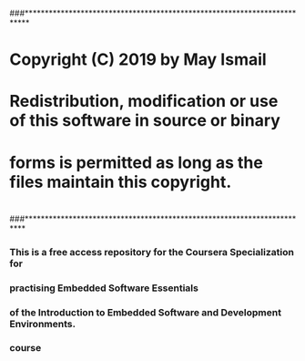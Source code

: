 ###*************************************************************************
# Copyright (C) 2019 by May Ismail
#
# Redistribution, modification or use of this software in source or binary
# forms is permitted as long as the files maintain this copyright.
#
###************************************************************************


### This is a free access repository for the Coursera Specialization for 
### practising Embedded Software Essentials 
### of the Introduction to Embedded Software and Development Environments. 
### course

